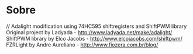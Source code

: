 Sobre=====// Adalight modification using 74HC595 shiftregisters and ShiftPWM libraryOriginal project by Ladyada - <http://www.ladyada.net/make/adalight/>ShiftPWM library by Elco Jacobs - <http://www.elcojacobs.com/shiftpwm/>FZRLight by Andre Aureliano - <http://www.fiozera.com.br/blog/>